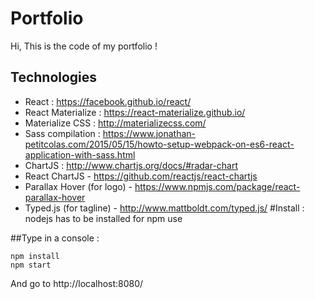 # Portfolio
Hi, This is the code of my portfolio !
## Technologies
-   React : https://facebook.github.io/react/
-   React Materialize : https://react-materialize.github.io/
-   Materialize CSS : http://materializecss.com/
-   Sass compilation : https://www.jonathan-petitcolas.com/2015/05/15/howto-setup-webpack-on-es6-react-application-with-sass.html
- ChartJS : http://www.chartjs.org/docs/#radar-chart
- React ChartJS - https://github.com/reactjs/react-chartjs
- Parallax Hover (for logo) - https://www.npmjs.com/package/react-parallax-hover
- Typed.js (for tagline) - http://www.mattboldt.com/typed.js/
#Install :
nodejs has to be installed for npm use

##Type in a console :
```
npm install
npm start
```

And go to http://localhost:8080/